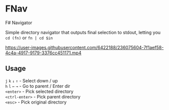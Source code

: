 # FNav
F# Navigator

Simple directory navigator that outputs final selection to stdout, letting you `cd (fn)` or `fn | cd $in`

https://user-images.githubusercontent.com/6422188/236075604-7f1aef58-4c4a-4917-9179-3376cc451171.mp4

## Usage
`j` `k` `↓` `↑` - Select down / up  
`h` `l` `←` `→` - Go to parent / Enter dir  
`<enter>` - Pick selected directory  
`<ctrl-enter>` - Pick parent directory  
`<esc>` - Pick original directory
